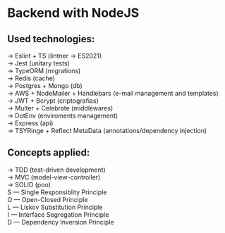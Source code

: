 # Backend with NodeJS

## Used technologies:
-> Eslint + TS (lintner -> ES2021) </br>
-> Jest (unitary tests) </br>
-> TypeORM (migrations) </br>
-> Redis (cache) </br>
-> Postgres + Mongo (db) </br>
-> AWS + NodeMailer + Handlebars (e-mail management and templates) </br>
-> JWT + Bcrypt (criptografias) </br>
-> Multer + Celebrate (middlewares) </br>
-> DotEnv (enviroments management) </br>
-> Express (api) </br>
-> TSYRinge + Reflect MetaData (annotations/dependency injection) </br>


## Concepts applied:
-> TDD (test-driven development) </br>
-> MVC (model-view-controller) </br>
-> SOLID (poo) </br>
  S — Single Responsiblity Principle </br>
  O — Open-Closed Principle </br>
  L — Liskov Substitution Principle </br>
  I — Interface Segregation Principle </br>
  D — Dependency Inversion Principle </br>

